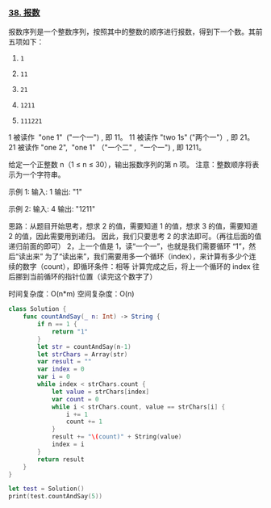 ### [38. 报数](https://leetcode-cn.com/problems/count-and-say/)

报数序列是一个整数序列，按照其中的整数的顺序进行报数，得到下一个数。其前五项如下：
 1.     1
 2.     11
 3.     21
 4.     1211
 5.     111221
 
 1 被读作  "one 1"  ("一个一") , 即 11。
 11 被读作 "two 1s" ("两个一"）, 即 21。
 21 被读作 "one 2",  "one 1" （"一个二" ,  "一个一") , 即 1211。
 
 给定一个正整数 n（1 ≤ n ≤ 30），输出报数序列的第 n 项。 
 注意：整数顺序将表示为一个字符串。
 
 示例 1:
 输入: 1
 输出: "1"
 
 示例 2: 
 输入: 4
 输出: "1211"
 
 思路：从题目开始思考，想求 2 的值，需要知道 1 的值，想求 3 的值，需要知道 2 的值，因此需要用到递归。
 因此，我们只要思考 2 的求法即可。（再往后面的值递归前面的即可）
 2，上一个值是 1，读“一个一”，也就是我们需要循环 “1”，然后“读出来”
 为了“读出来”，我们需要用多一个循环（index），来计算有多少个连续的数字（count），即循环条件：相等
 计算完成之后，将上一个循环的 index 往后挪到当前循环的指针位置（读完这个数字了）
 
 时间复杂度：O(n*m)
 空间复杂度：O(n)


```swift
class Solution {
    func countAndSay(_ n: Int) -> String {
        if n == 1 {
            return "1"
        }
        let str = countAndSay(n-1)
        let strChars = Array(str)
        var result = ""
        var index = 0
        var i = 0
        while index < strChars.count {
            let value = strChars[index]
            var count = 0
            while i < strChars.count, value == strChars[i] {
                i += 1
                count += 1
            }
            result += "\(count)" + String(value) 
            index = i
        }
        return result
    }
}

let test = Solution()
print(test.countAndSay(5)) 

```

